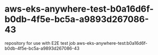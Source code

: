 # aws-eks-anywhere-test-b0a16d6f-b0db-4f5e-bc5a-a9893d267086-43
repository for use with E2E test job aws-eks-anywhere-test:b0a16d6f-b0db-4f5e-bc5a-a9893d267086-43
